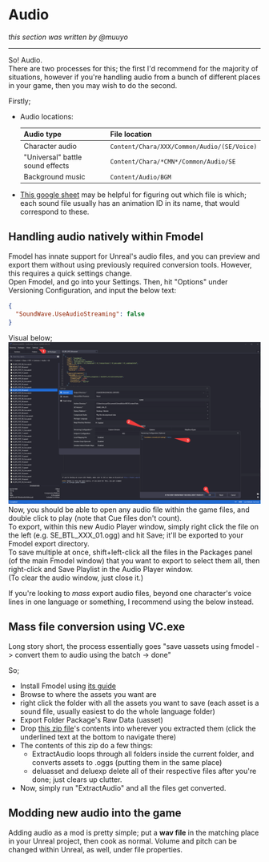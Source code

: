 # Audio

*this section was written by @muuyo*
<hr>

So! Audio.  
There are two processes for this; the first I'd recommend for the majority of situations, however if you're handling audio from a bunch of different places in your game, then you may wish to do the second.

Firstly;
- Audio locations:

  |Audio type|File location|
  |-|-|
  |Character audio|`Content/Chara/XXX/Common/Audio/(SE/Voice)`|
  |"Universal" battle sound effects|`Content/Chara/*CMN*/Common/Audio/SE`
  |Background music|`Content/Audio/BGM`|


-  [This google sheet](https://docs.google.com/spreadsheets/d/1qrsX0QnmltX6DumfoRX7a76uvRJNh4AfU3QFdtOkcYc/edit) may be helpful for figuring out which file is which; each sound file usually has an animation ID in its name, that would correspond to these.

## Handling audio natively within Fmodel
Fmodel has innate support for Unreal's audio files, and you can preview and export them without using previously required conversion tools. However, this requires a quick settings change.  
Open Fmodel, and go into your Settings. Then, hit "Options" under Versioning Configuration, and input the below text:  
```json
{
  "SoundWave.UseAudioStreaming": false
}
```
Visual below;
![fmodel audio setup](./files/fmodelaudio.png)  
Now, you should be able to open any audio file within the game files, and double click to play (note that Cue files don't count).  
To export, within this new Audio Player window, simply right click the file on the left (e.g. SE_BTL_XXX_01.ogg) and hit Save; it'll be exported to your Fmodel export directory.  
To save multiple at once, shift+left-click all the files in the Packages panel (of the main Fmodel window) that you want to export to select them all, then right-click and Save Playlist in the Audio Player window.  
(To clear the audio window, just close it.)

If you're looking to *mass* export audio files, beyond one character's voice lines in one language or something, I recommend using the below instead.

## Mass file conversion using VC.exe

Long story short, the process essentially goes "save uassets using fmodel -> convert them to audio using the batch -> done"

So;
- Install Fmodel using [its guide](../tools/fmodel.md)
- Browse to where the assets you want are
- right click the folder with all the assets you want to save (each asset is a sound file, usually easiest to do the whole language folder)
- Export Folder Package's Raw Data (uasset)
- Drop [this zip file](./UmodelSaved.zip)'s contents into wherever you extracted them (click the underlined text at the bottom to navigate there)
- The contents of this zip do a few things:
  -  ExtractAudio loops through all folders inside the current folder, and converts assets to .oggs (putting them in the same place)
  -  deluasset and deluexp delete all of their respective files after you're done; just clears up clutter.
-  Now, simply run "ExtractAudio" and all the files get converted.

## Modding new audio into the game
Adding audio as a mod is pretty simple; put a **wav file** in the matching place in your Unreal project, then cook as normal. Volume and pitch can be changed within Unreal, as well, under file properties.